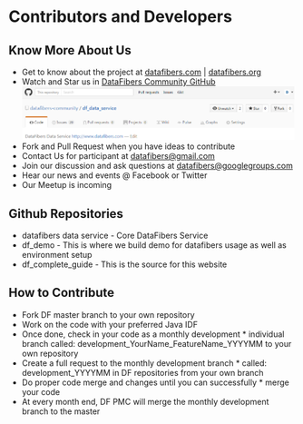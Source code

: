 # Contributors and Developers
## Know More About Us
* Get to know about the project at [datafibers.com](http://datafibers.com/) | [datafibers.org](http://datafibers.org/)
* Watch and Star us in [DataFibers Community GitHub](https://github.com/datafibers-community)
![](watch_and_Star_us.PNG)
* Fork and Pull Request when you have ideas to contribute
* Contact Us for participant at datafibers@gmail.com
* Join our discussion and ask questions at datafibers@googlegroups.com
* Hear our news and events @ Facebook or Twitter
* Our Meetup is incoming

## Github Repositories
* datafibers data service - Core DataFibers Service
* df_demo - This is where we build demo for datafibers usage as well as environment setup
* df_complete_guide - This is the source for this website

## How to Contribute
* Fork DF master branch to your own repository
* Work on the code with your preferred Java IDF
* Once done, check in your code as a monthly development * individual branch called: development_YourName_FeatureName_YYYYMM to your own repository
* Create a full request to the monthly development branch * called: development_YYYYMM in DF repositories from your own branch
* Do proper code merge and changes until you can successfully * merge your code
* At every month end, DF PMC will merge the monthly development branch to the master
